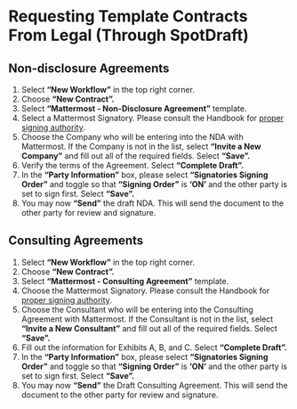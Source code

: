 # Requesting Template Contracts From Legal (Through SpotDraft)

## Non-disclosure Agreements 

1. Select **“New Workflow”** in the top right corner.
2. Choose **“New Contract”.**
3. Select **“Mattermost - Non-Disclosure Agreement”** template.
4. Select a Mattermost Signatory. Please consult the Handbook for [proper signing authority](https://handbook.mattermost.com/operations/operations/company-processes/company-agreements).
5. Choose the Company who will be entering into the NDA with Mattermost. If the Company is not in the list, select **“Invite a New Company”** and fill out all of the required fields. Select **“Save”.**
6. Verify the terms of the Agreement. Select **“Complete Draft”.**
7. In the **“Party Information”** box, please select **“Signatories Signing Order”** and toggle so that **“Signing Order”** is **‘ON’** and the other party is set to sign first. Select **“Save”.**
8. You may now **“Send”** the draft NDA. This will send the document to the other party for review and signature.

## Consulting Agreements

1. Select **“New Workflow”** in the top right corner.
2. Choose **“New Contract”.**
3. Select **“Mattermost - Consulting Agreement”** template.
4. Choose the Mattermost Signatory. Please consult the Handbook for [proper signing authority](https://handbook.mattermost.com/operations/operations/company-processes/company-agreements).
5. Choose the Consultant who will be entering into the Consulting Agreement with Mattermost. If the Consultant is not in the list, select **“Invite a New Consultant”** and fill out all of the required fields. Select **“Save”.**
6. Fill out the information for Exhibits A, B, and C. Select **“Complete Draft”.**
7. In the **“Party Information”** box, please select **“Signatories Signing Order”** and toggle so that **“Signing Order”** is **‘ON’** and the other party is set to sign first. Select **“Save”.**
8. You may now **“Send”** the Draft Consulting Agreement. This will send the document to the other party for review and signature.
